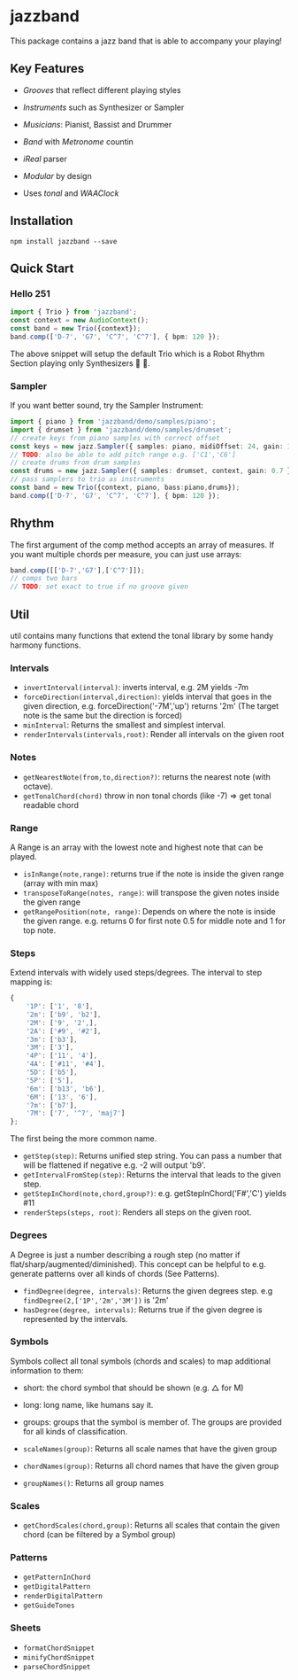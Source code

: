 # jazzband

This package contains a jazz band that is able to accompany your playing!

## Key Features

- _Grooves_ that reflect different playing styles

- _Instruments_ such as Synthesizer or Sampler

- _Musicians_: Pianist, Bassist and Drummer

- _Band_ with _Metronome_ countin

- _iReal_ parser

- _Modular_ by design

- Uses _tonal_ and _WAAClock_

## Installation

```shell
npm install jazzband --save
```

## Quick Start

### Hello 251

```ts
import { Trio } from 'jazzband';
const context = new AudioContext();
const band = new Trio({context});
band.comp(['D-7', 'G7', 'C^7', 'C^7'], { bpm: 120 });
```

The above snippet will setup the default Trio which is a Robot Rhythm Section playing only Synthesizers 🤖 🎹.

### Sampler

If you want better sound, try the Sampler Instrument:

```ts
import { piano } from 'jazzband/demo/samples/piano';
import { drumset } from 'jazzband/demo/samples/drumset';
// create keys from piano samples with correct offset
const keys = new jazz.Sampler({ samples: piano, midiOffset: 24, gain: 1, context });
// TODO: also be able to add pitch range e.g. ['C1','C6']
// create drums from drum samples
const drums = new jazz.Sampler({ samples: drumset, context, gain: 0.7 });
// pass samplers to trio as instruments
const band = new Trio({context, piano, bass:piano,drums});
band.comp(['D-7', 'G7', 'C^7', 'C^7'], { bpm: 120 });
```

## Rhythm

The first argument of the comp method accepts an array of measures. If you want multiple chords per measure, you can just use arrays:

```ts
band.comp([['D-7','G7'],['C^7']]);
// comps two bars
// TODO: set exact to true if no groove given
```

## Util

util contains many functions that extend the tonal library by some handy harmony functions.

### Intervals

- ```invertInterval(interval)```: inverts interval, e.g. 2M yields -7m
- ```forceDirection(interval,direction)```: yields interval that goes in the given direction, e.g. forceDirection('-7M','up') returns '2m' (The target note is the same but the direction is forced)
- ```minInterval```: Returns the smallest and simplest interval.
- ```renderIntervals(intervals,root)```: Render all intervals on the given root

### Notes

- ```getNearestNote(from,to,direction?)```: returns the nearest note (with octave).
- ```getTonalChord(chord)``` throw in non tonal chords (like -7) => get tonal readable chord

### Range

A Range is an array with the lowest note and highest note that can be played.

- ```isInRange(note,range)```: returns true if the note is inside the given range (array with min max)
- ```transposeToRange(notes, range)```: will transpose the given notes inside the given range
- ```getRangePosition(note, range)```: Depends on where the note is inside the given range. e.g. returns 0 for first note 0.5 for middle note and 1 for top note.


### Steps

Extend intervals with widely used steps/degrees. The interval to step mapping is:

```js
{
    '1P': ['1', '8'],
    '2m': ['b9', 'b2'],
    '2M': ['9', '2',],
    '2A': ['#9', '#2'],
    '3m': ['b3'],
    '3M': ['3'],
    '4P': ['11', '4'],
    '4A': ['#11', '#4'],
    '5D': ['b5'],
    '5P': ['5'],
    '6m': ['b13', 'b6'],
    '6M': ['13', '6'],
    '7m': ['b7'],
    '7M': ['7', '^7', 'maj7']
};
```

The first being the more common name.

- ```getStep(step)```: Returns unified step string. You can pass a number that will be flattened if negative e.g. -2 will output 'b9'.
- ```getIntervalFromStep(step)```: Returns the interval that leads to the given step.
- ```getStepInChord(note,chord,group?)```: e.g. getStepInChord('F#','C') yields #11
- ```renderSteps(steps, root)```: Renders all steps on the given root.

### Degrees

A Degree is just a number describing a rough step (no matter if flat/sharp/augmented/diminished).
This concept can be helpful to e.g. generate patterns over all kinds of chords (See Patterns).

- ```findDegree(degree, intervals)```: Returns the given degrees step. e.g ```findDegree(2,['1P','2m','3M'])``` is '2m'
- ```hasDegree(degree, intervals)```: Returns true if the given degree is represented by the intervals.

### Symbols

Symbols collect all tonal symbols (chords and scales) to map additional information to them:

- short: the chord symbol that should be shown (e.g. △ for M)
- long: long name, like humans say it.
- groups: groups that the symbol is member of. The groups are provided for all kinds of classification.

- ```scaleNames(group)```: Returns all scale names that have the given group
- ```chordNames(group)```: Returns all chord names that have the given group
- ```groupNames()```: Returns all group names

### Scales

- ```getChordScales(chord,group)```: Returns all scales that contain the given chord (can be filtered by a Symbol group)

### Patterns

- ```getPatternInChord```
- ```getDigitalPattern```
- ```renderDigitalPattern```
- ```getGuideTones```

### Sheets

- ```formatChordSnippet```
- ```minifyChordSnippet```
- ```parseChordSnippet```